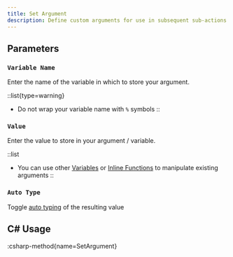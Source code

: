 ```yaml
---
title: Set Argument
description: Define custom arguments for use in subsequent sub-actions
---
```


## Parameters
### `Variable Name`
Enter the name of the variable in which to store your argument.

::list{type=warning}
- Do not wrap your variable name with `%` symbols
::

### `Value`
Enter the value to store in your argument / variable.

::list
- You can use other [Variables](/guide/variables) or [Inline Functions](/guide/variables#inline-functions) to manipulate existing arguments
::

### `Auto Type`
Toggle [auto typing](/guide/variables#auto-type) of the resulting value

## C# Usage
:csharp-method{name=SetArgument}